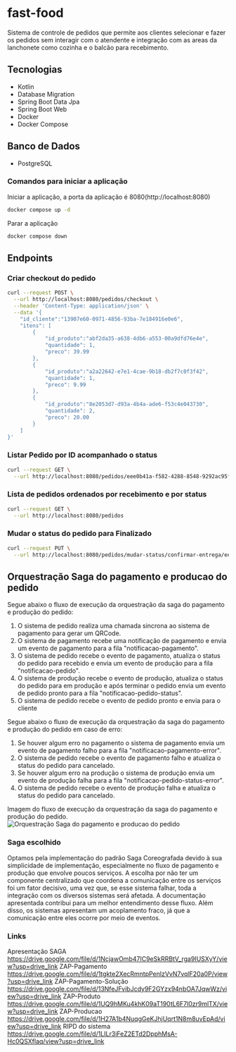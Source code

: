 # fast-food
Sistema de controle de pedidos que permite aos clientes selecionar e fazer os pedidos sem interagir com o atendente e integração com as areas da lanchonete como cozinha e o balcão para recebimento.

## Tecnologias
* Kotlin
* Database Migration
* Spring Boot Data Jpa
* Spring Boot Web
* Docker
* Docker Compose

## Banco de Dados
* PostgreSQL

### Comandos para iniciar a aplicação
Iniciar a aplicação, a porta da aplicação é 8080(http://localhost:8080)
```bash
docker compose up -d
```
Parar a aplicação
```bash
docker compose down
```

## Endpoints
### Criar checkout do pedido
```bash 
curl --request POST \
  --url http://localhost:8080/pedidos/checkout \
  --header 'Content-Type: application/json' \
  --data '{
	"id_cliente":"13907e60-0971-4856-93ba-7e184916e0e6",
	"itens": [
		{
			"id_produto":"abf2da35-a638-4db6-a553-00a9dfd76e4e",
			"quantidade": 1,
			"preco": 39.99
		},
		{
			"id_produto":"a2a22642-e7e1-4cae-9b18-db2f7c0f3f42",
			"quantidade": 1,
			"preco": 9.99
		},
		{
			"id_produto":"8e2053d7-d93a-4b4a-ade6-f53c4e043730",
			"quantidade": 2,
			"preco": 20.00
		}
	]
}'
```

### Listar Pedido por ID acompanhado o status
```bash 
curl --request GET \
  --url http://localhost:8080/pedidos/eee0b41a-f582-4288-8548-9292ac95f2ec
```

### Lista de pedidos ordenados por recebimento e por status
```bash 
curl --request GET \
  --url http://localhost:8080/pedidos
```

### Mudar o status do pedido para Finalizado
```bash
curl --request PUT \
  --url http://localhost:8080/pedidos/mudar-status/confirmar-entrega/eee0b41a-f582-4288-8548-9292ac95f2ec
```

## Orquestração Saga do pagamento e producao do pedido
Segue abaixo o fluxo de execução da orquestração da saga do pagamento e produção do pedido:
1. O sistema de pedido realiza uma chamada sincrona ao sistema de pagamento para gerar um QRCode.
2. O sistema de pagamento recebe uma notificação de pagamento e envia um evento de pagamento para a fila "notificacao-pagamento".  
3. O sistema de pedido recebe o evento de pagamento, atualiza o status do pedido para recebido e envia um evento de produção para a fila "notificacao-pedido".
4. O sistema de produção recebe o evento de produção, atualiza o status do pedido para em produção e após terminar o pedido envia um evento de pedido pronto para a fila "notificacao-pedido-status".
5. O sistema de pedido recebe o evento de pedido pronto e envia para o cliente

Segue abaixo o fluxo de execução da orquestração da saga do pagamento e produção do pedido em caso de erro:
1. Se houver algum erro no pagamento o sistema de pagamento envia um evento de pagamento falho para a fila "notificacao-pagamento-error".
2. O sistema de pedido recebe o evento de pagamento falho e atualiza o status do pedido para cancelado.
3. Se houver algum erro na produção o sistema de produção envia um evento de produção falha para a fila "notificacao-pedido-status-error".
4. O sistema de pedido recebe o evento de produção falha e atualiza o status do pedido para cancelado.

Imagem do fluxo de execução da orquestração da saga do pagamento e produção do pedido.
![Orquestração Saga do pagamento e producao do pedido](https://github.com/rafaelgil/fast-food/assets/2104773/7c048900-2b8f-4267-9676-0563fc37a743)

### Saga escolhido
Optamos pela implementação do padrão Saga Coreografada devido à sua simplicidade de implementação, especialmente no fluxo de pagamento e produção que envolve poucos serviços. A escolha por não ter um componente centralizado que coordena a comunicação entre os serviços foi um fator decisivo, uma vez que, se esse sistema falhar, toda a integração com os diversos sistemas será afetada. A documentação apresentada contribui para um melhor entendimento desse fluxo. Além disso, os sistemas apresentam um acoplamento fraco, já que a comunicação entre eles ocorre por meio de eventos.

### Links
Apresentação SAGA
https://drive.google.com/file/d/1NcjawOmb47IC9eSkRRBtV_rga9IUSXyY/view?usp=drive_link
ZAP-Pagamento
https://drive.google.com/file/d/1tgkte2XecRmntpPenlzVvN7vqlF20a0P/view?usp=drive_link
ZAP-Pagamento-Solução
https://drive.google.com/file/d/13NfeJFvibJcdy9F2GYzx94nbOA7JqwWz/view?usp=drive_link
ZAP-Produto
https://drive.google.com/file/d/1UQ9hMKu4khK09aT190tL6F7l0zr9mlTX/view?usp=drive_link
ZAP-Producao
https://drive.google.com/file/d/1H27A1b4NuqgGeKJhjUqrt1N8m8uvEpAd/view?usp=drive_link
RIPD do sistema
https://drive.google.com/file/d/1LILr3iFeZ2ETd2DpphMsA-Hc0QSXflaq/view?usp=drive_link
